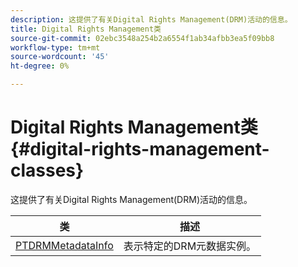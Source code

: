 ```yaml
---
description: 这提供了有关Digital Rights Management(DRM)活动的信息。
title: Digital Rights Management类
source-git-commit: 02ebc3548a254b2a6554f1ab34afbb3ea5f09bb8
workflow-type: tm+mt
source-wordcount: '45'
ht-degree: 0%

---
```


# Digital Rights Management类 {#digital-rights-management-classes}

这提供了有关Digital Rights Management(DRM)活动的信息。

| **类** | **描述** |
|---|---|
| [PTDRMMetadataInfo](https://help.adobe.com/en_US/primetime/api/psdk/appledoc/Classes/PTDRMMetadataInfo.html) | 表示特定的DRM元数据实例。 |
